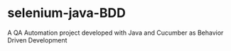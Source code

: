 # selenium-java-BDD
A QA Automation project developed with Java and Cucumber as Behavior Driven Development
